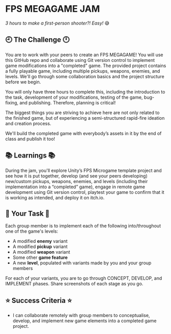 # FPS MEGAGAME JAM
*3 hours to make a first-person shooter?! Easy!* 😅

## 🕘 The Challenge 🕛

You are to work with your peers to create an FPS MEGAGAME! You will use this GitHub repo and collaborate using Git version control to implement game modifications into a "completed" game. The provided project contains a fully playable game, including multiple pickups, weapons, enemies, and levels. We'll go through some collaboration basics and the project structure before we begin.

You will only have three hours to complete this, including the introduction to the task, development of your modifications, testing of the game, bug-fixing, and publishing. Therefore, planning is critical!

The biggest things you are striving to achieve here are not only related to the finished game, but of experiencing a semi-structured rapid-fire ideation and creation process.

We'll build the completed game with everybody’s assets in it by the end of class and publish it too!

## 📚 Learnings 📚

During the jam, you'll explore Unity’s FPS Microgame template project and see how it is put together, develop (and see your peers developing) new/custom pickups, weapons, enemies, and levels (including their implementation into a “completed” game), engage in remote game development using Git version control, playtest your game to confirm that it is working as intended, and deploy it on itch.io.

## 💟 Your Task 💟

Each group member is to implement each of the following into/throughout one of the game's levels:
* A modified **enemy** variant
* A modified **pickup** variant
* A modified **weapon** variant
* Some other **game feature**
* A new **level**, populated with variants made by you and your group members

For each of your variants, you are to go through CONCEPT, DEVELOP, and IMPLEMENT phases. Share screenshots of each stage as you go.

## ⭐ Success Criteria ⭐

* I can collaborate remotely with group members to conceptualise, develop, and implement new game elements into a completed game project.

